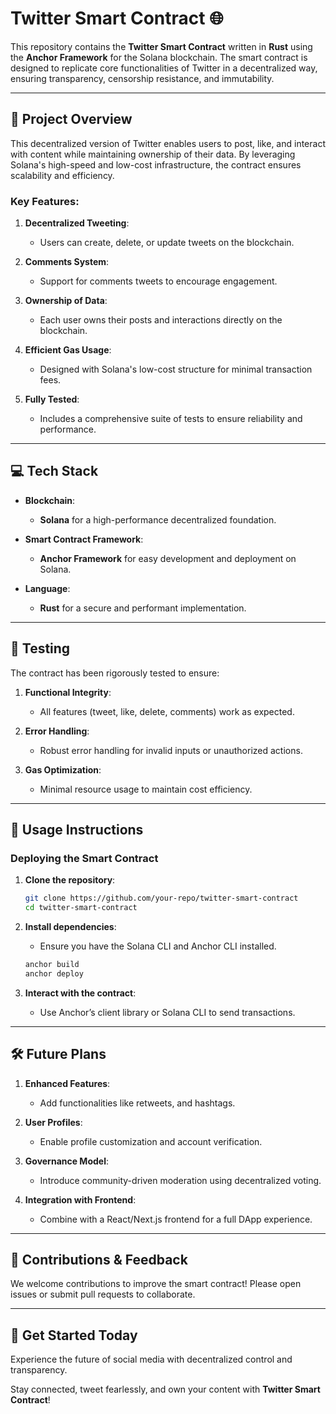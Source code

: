 # **Twitter Smart Contract** 🌐  

This repository contains the **Twitter Smart Contract** written in **Rust** using the **Anchor Framework** for the Solana blockchain. The smart contract is designed to replicate core functionalities of Twitter in a decentralized way, ensuring transparency, censorship resistance, and immutability.  

---

## 🌟 **Project Overview**  

This decentralized version of Twitter enables users to post, like, and interact with content while maintaining ownership of their data. By leveraging Solana's high-speed and low-cost infrastructure, the contract ensures scalability and efficiency.

### Key Features:  
1. **Decentralized Tweeting**:  
   - Users can create, delete, or update tweets on the blockchain.  

2. **Comments System**:  
   - Support for comments tweets to encourage engagement.  

3. **Ownership of Data**:  
   - Each user owns their posts and interactions directly on the blockchain.  

4. **Efficient Gas Usage**:  
   - Designed with Solana's low-cost structure for minimal transaction fees.  

5. **Fully Tested**:  
   - Includes a comprehensive suite of tests to ensure reliability and performance.  

---

## 💻 **Tech Stack**  

- **Blockchain**:  
  - **Solana** for a high-performance decentralized foundation.  

- **Smart Contract Framework**:  
  - **Anchor Framework** for easy development and deployment on Solana.  

- **Language**:  
  - **Rust** for a secure and performant implementation.  

---

## 🧪 **Testing**  

The contract has been rigorously tested to ensure:  
1. **Functional Integrity**:  
   - All features (tweet, like, delete, comments) work as expected.  

2. **Error Handling**:  
   - Robust error handling for invalid inputs or unauthorized actions.  

3. **Gas Optimization**:  
   - Minimal resource usage to maintain cost efficiency.  

---

## 🚀 **Usage Instructions**  

### Deploying the Smart Contract  
1. **Clone the repository**:  
   ```bash  
   git clone https://github.com/your-repo/twitter-smart-contract  
   cd twitter-smart-contract  
   ```  

2. **Install dependencies**:  
   - Ensure you have the Solana CLI and Anchor CLI installed.  

   ```bash  
   anchor build  
   anchor deploy  
   ```  

3. **Interact with the contract**:  
   - Use Anchor’s client library or Solana CLI to send transactions.  

---

## 🛠️ **Future Plans**  

1. **Enhanced Features**:  
   - Add functionalities like retweets, and hashtags.  

2. **User Profiles**:  
   - Enable profile customization and account verification.  

3. **Governance Model**:  
   - Introduce community-driven moderation using decentralized voting.  

4. **Integration with Frontend**:  
   - Combine with a React/Next.js frontend for a full DApp experience.  

---

## 🤝 **Contributions & Feedback**  

We welcome contributions to improve the smart contract! Please open issues or submit pull requests to collaborate.  

---

## 📢 **Get Started Today**  
Experience the future of social media with decentralized control and transparency.  

Stay connected, tweet fearlessly, and own your content with **Twitter Smart Contract**!